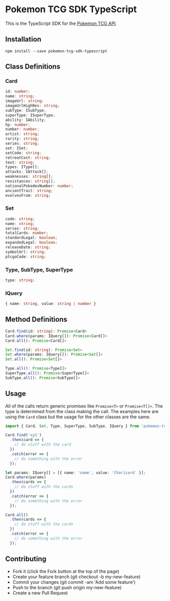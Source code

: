 # Pokemon TCG SDK TypeScript

This is the TypeScript SDK for the [Pokemon TCG API](https://pokemontcg.io).

## Installation 

```
npm install --save pokemon-tcg-sdk-typescript
```

## Class Definitions

### Card

```typescript
id: number;
name: string;
imageUrl: string;
imageUrlHighRes: string;
subType: ISubType;
superType: ISuperType;
ability: IAbility;
hp: number;
number: number;
artist: string;
rarity: string;
series: string;
set: ISet;
setCode: string;
retreatCost: string;
text: string;
types: IType[];
attacks: IAttack[];
weaknesses: string[];
resistances: string[];
nationalPokedexNumber: number;
ancientTrait: string;
evolvesFrom: string;
```

### Set

```typescript
code: string;
name: string;
series: string;
totalCards: number;
standardLegal: boolean;
expandedLegal: boolean;
releaseDate: string;
symbolUrl: string;
ptcgoCode: string;
```

### Type, SubType, SuperType

```typescript
type: string;
```

### IQuery

```typescript
{ name: string, value: string | number }
```

## Method Definitions

```typescript
Card.find(id: string): Promise<Card>
Card.where(params: IQuery[]): Promise<Card[]>
Card.all(): Promise<Card[]>

Set.find(id: string): Promise<Set>
Set.where(params: IQuery[]): Promise<Set[]>
Set.all(): Promise<Set[]>

Type.all(): Promise<Type[]>
SuperType.all(): Promise<SuperType[]>
SubType.all(): Promise<SubType[]>
```

## Usage

All of the calls return generic promises like `Promise<T>` or `Promise<T[]>`. The type is determined from the class making the call. The examples here are using the `Card` class but the usage for the other classes are the same.

```typescript
import { Card, Set, Type, SuperType, SubType, IQuery } from 'pokemon-tcg-sdk-typescript'

Card.find('xy1')
  .then(card => {
    // do stuff with the card
  })
  .catch(error => {
    // do something with the error
  });

let params: IQuery[] = [{ name: 'name', value: 'Charizard' }];
Card.where(params)
  .then(cards => {
    // do stuff with the cards
  })
  .catch(error => {
    // do something with the error
  });

Card.all()
  .then(cards => {
    // do stuff with the cards
  })
  .catch(error => {
    // do something with the error
  });
```

## Contributing
 * Fork it (click the Fork button at the top of the page)
 * Create your feature branch (git checkout -b my-new-feature)
 * Commit your changes (git commit -am 'Add some feature')
 * Push to the branch (git push origin my-new-feature)
 * Create a new Pull Request